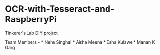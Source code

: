# OCR-with-Tesseract-and-RaspberryPi

Tinkerer's Lab DIY project

Team Members - * Neha Singhal  * Aisha Meena  * Esha Kulawe  * Manan K Garg
               
    
